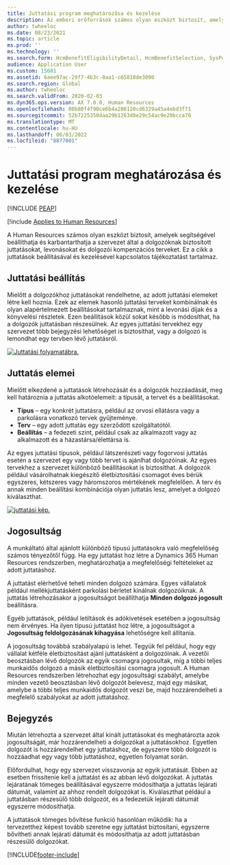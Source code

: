 ```yaml
---
title: Juttatási program meghatározása és kezelése
description: Az emberi erőforrások számos olyan eszközt biztosít, amelyek segítségével beállíthatja és karbantarthatja a szervezet által a dolgozóknak biztosított juttatásokat, levonásokat és dolgozói kompenzációs terveket. Ez a cikk a juttatások beállításával és kezelésével kapcsolatos tájékoztatást tartalmaz.
author: twheeloc
ms.date: 08/23/2021
ms.topic: article
ms.prod: ''
ms.technology: ''
ms.search.form: HcmBenefitEligibilityDetail, HcmBenefitSelection, SysPolicyListPage, SysPolicySourceDocumentRuleType, BenefitWorkspace, HcmBenefitSummaryPart
audience: Application User
ms.custom: 15681
ms.assetid: 6aee97ac-29f7-4b3c-8aa1-c65810de3090
ms.search.region: Global
ms.author: twheeloc
ms.search.validFrom: 2020-02-03
ms.dyn365.ops.version: AX 7.0.0, Human Resources
ms.openlocfilehash: 08b80f4f90ce6b4a286120cd6329a45a4ebd3f71
ms.sourcegitcommit: 52b7225350daa29b1263d8e29c54ac9e20bcca70
ms.translationtype: MT
ms.contentlocale: hu-HU
ms.lasthandoff: 06/03/2022
ms.locfileid: "8877801"
---
```

# <a name="define-and-manage-a-benefits-program"></a>Juttatási program meghatározása és kezelése


[!INCLUDE [PEAP](../includes/peap-1.md)]

[!include [Applies to Human Resources](../includes/applies-to-hr.md)]

A Human Resources számos olyan eszközt biztosít, amelyek segítségével beállíthatja és karbantarthatja a szervezet által a dolgozóknak biztosított juttatásokat, levonásokat és dolgozói kompenzációs terveket. Ez a cikk a juttatások beállításával és kezelésével kapcsolatos tájékoztatást tartalmaz.

## <a name="benefit-setup"></a>Juttatási beállítás

Mielőtt a dolgozókhoz juttatásokat rendelhetne, az adott juttatási elemeket létre kell hoznia. Ezek az elemek hasonló juttatási terveket kombinálnak és olyan alapértelmezett beállításokat tartalmaznak, mint a levonási díjak és a könyvelési részletek. Ezen beállítások közül sokat később is módosíthat, ha a dolgozók juttatásban részesülnek. Az egyes juttatási tervekhez egy szervezet több bejegyzési lehetőséget is biztosíthat, vagy a dolgozó is lemondhat egy tervben lévő juttatásról. 

[![Juttatási folyamatábra.](./media/benefit-process-flow1.png)](./media/benefit-process-flow1.png)

## <a name="benefit-elements"></a>Juttatás elemei

Mielőtt elkezdené a juttatások létrehozását és a dolgozók hozzáadását, meg kell határoznia a juttatás alkotóelemeit: a típusát, a tervet és a beállításokat.

-   **Típus** – egy konkrét juttatásra, például az orvosi ellátásra vagy a parkolásra vonatkozó tervek gyűjteménye.
-   **Terv** – egy adott juttatás egy szerződött szolgáltatótól.
-   **Beállítás** – a fedezeti szint, például csak az alkalmazott vagy az alkalmazott és a házastársa/élettársa is.

Az egyes juttatási típusok, például látszerészeti vagy fogorvosi juttatás esetén a szervezet egy vagy több tervet is ajánlhat dolgozóinak. Az egyes tervekhez a szervezet különböző beállításokat is biztosíthat. A dolgozók például vásárolhatnak kiegészítő életbiztosítási csomagot éves bérük egyszeres, kétszeres vagy háromszoros mértékének megfelelően. A terv és annak minden beállítási kombinációja olyan juttatás lesz, amelyet a dolgozó kiválaszthat. 

[![juttatási kép.](./media/benefit-pic.png)](./media/benefit-pic.png)

## <a name="eligibility"></a>Jogosultság
A munkáltató által ajánlott különböző típusú juttatásokra való megfelelőség számos tényezőtől függ. Ha egy juttatást hoz létre a Dynamics 365 Human Resources rendszerben, meghatározhatja a megfelelőségi feltételeket az adott juttatáshoz. 

A juttatást elérhetővé teheti minden dolgozó számára. Egyes vállalatok például mellékjuttatásként parkolási bérletet kínálnak dolgozóiknak. A juttatás létrehozásakor a jogosultságot beállíthatja **Minden dolgozó jogosult** beállításra. 

Egyéb juttatások, például letiltások és adókivetések esetében a jogosultság nem érvényes. Ha ilyen típusú juttatást hoz létre, a jogosultságot a **Jogosultság feldolgozásának kihagyása** lehetőségre kell állítania. 

A jogosultság továbbá szabályalapú is lehet. Tegyük fel például, hogy egy vállalat kétféle életbiztosítást ajánl juttatásként a dolgozóinak. A vezetői beosztásban lévő dolgozók az egyik csomagra jogosultak, míg a többi teljes munkaidős dolgozó a másik életbiztosítási csomagra jogosult. A Human Resources rendszerben létrehozhat egy jogosultsági szabályt, amelybe minden vezető beosztásban lévő dolgozót belevesz, majd egy másikat, amelybe a többi teljes munkaidős dolgozót veszi be, majd hozzárendelheti a megfelelő szabályokat az adott juttatáshoz.

## <a name="enrollment"></a>Bejegyzés
Miután létrehozta a szervezet által kínált juttatásokat és meghatározta azok jogosultságát, már hozzárendelheti a dolgozókat a juttatásokhoz. Egyetlen dolgozót is hozzárendelhet egy juttatáshoz, de egyszerre több dolgozót is hozzáadhat egy vagy több juttatáshoz, egyetlen folyamat során. 

Előfordulhat, hogy egy szervezet visszavonja az egyik juttatását. Ebben az esetben frissítenie kell a juttatást és az abban lévő dolgozókat. A juttatás lejáratának tömeges beállításával egyszerre módosíthatja a juttatás lejárati dátumát, valamint az ahhoz rendelt dolgozókat is. Kiválaszthat például a juttatásban részesülő több dolgozót, és a fedezetük lejárati dátumát egyszerre módosíthatja. 

A juttatások tömeges bővítése funkció hasonlóan működik: ha a tervezetthez képest tovább szeretne egy juttatást biztosítani, egyszerre bővítheti annak lejárati dátumát és módosíthatja az adott juttatásban részesülő dolgozókat.




[!INCLUDE[footer-include](../includes/footer-banner.md)]
